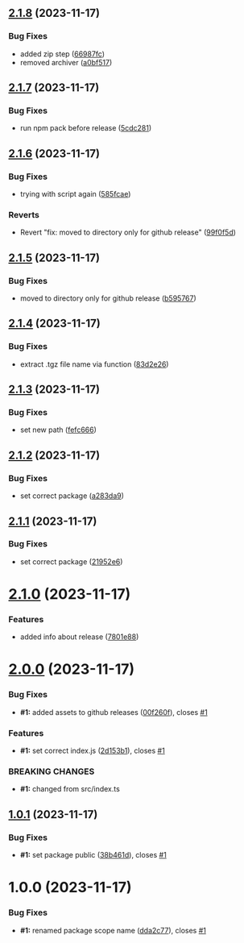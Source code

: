 ## [2.1.8](https://github.com/guslen/test-semantic-release-config/compare/v2.1.7...v2.1.8) (2023-11-17)


### Bug Fixes

* added zip step ([66987fc](https://github.com/guslen/test-semantic-release-config/commit/66987fc930c06d4a3d4d50208527a47c2c866aae))
* removed archiver ([a0bf517](https://github.com/guslen/test-semantic-release-config/commit/a0bf5172b0725b77a77c5c04fb97c195afe80e8f))

## [2.1.7](https://github.com/guslen/test-semantic-release-config/compare/v2.1.6...v2.1.7) (2023-11-17)


### Bug Fixes

* run npm pack before release ([5cdc281](https://github.com/guslen/test-semantic-release-config/commit/5cdc281a864b82a19a2d23eb87bd112a16f612d0))

## [2.1.6](https://github.com/guslen/test-semantic-release-config/compare/v2.1.5...v2.1.6) (2023-11-17)


### Bug Fixes

* trying with script again ([585fcae](https://github.com/guslen/test-semantic-release-config/commit/585fcaec70c8424309581a5c35891fb4790ca80a))


### Reverts

* Revert "fix: moved to directory only for github release" ([99f0f5d](https://github.com/guslen/test-semantic-release-config/commit/99f0f5d33b8d2936a0683e28ad096e5b6b1ced88))

## [2.1.5](https://github.com/guslen/test-semantic-release-config/compare/v2.1.4...v2.1.5) (2023-11-17)


### Bug Fixes

* moved to directory only for github release ([b595767](https://github.com/guslen/test-semantic-release-config/commit/b59576708575175115f7e1116b6bb76db7437ea8))

## [2.1.4](https://github.com/guslen/test-semantic-release-config/compare/v2.1.3...v2.1.4) (2023-11-17)


### Bug Fixes

* extract .tgz file name via function ([83d2e26](https://github.com/guslen/test-semantic-release-config/commit/83d2e26a02196040e28428a56e180bebb75c44e2))

## [2.1.3](https://github.com/guslen/test-semantic-release-config/compare/v2.1.2...v2.1.3) (2023-11-17)


### Bug Fixes

* set new path ([fefc666](https://github.com/guslen/test-semantic-release-config/commit/fefc6665d0ca3473634905b49569f8109575cc2c))

## [2.1.2](https://github.com/guslen/test-semantic-release-config/compare/v2.1.1...v2.1.2) (2023-11-17)


### Bug Fixes

* set correct package ([a283da9](https://github.com/guslen/test-semantic-release-config/commit/a283da9d726c661e99d6c7c31319af7ce42bc8da))

## [2.1.1](https://github.com/guslen/test-semantic-release-config/compare/v2.1.0...v2.1.1) (2023-11-17)


### Bug Fixes

* set correct package ([21952e6](https://github.com/guslen/test-semantic-release-config/commit/21952e6d09215f233cfaf800ff51fbe18b388d3a))

# [2.1.0](https://github.com/guslen/test-semantic-release-config/compare/v2.0.0...v2.1.0) (2023-11-17)


### Features

* added info about release ([7801e88](https://github.com/guslen/test-semantic-release-config/commit/7801e88ff64a16bcf500d3436664250e8c7e2a1e))

# [2.0.0](https://github.com/guslen/test-semantic-release-config/compare/v1.0.1...v2.0.0) (2023-11-17)


### Bug Fixes

* **#1:** added assets to github releases ([00f260f](https://github.com/guslen/test-semantic-release-config/commit/00f260fee5c033a096bb7c250db6c50bdc0053be)), closes [#1](https://github.com/guslen/test-semantic-release-config/issues/1)


### Features

* **#1:** set correct index.js ([2d153b1](https://github.com/guslen/test-semantic-release-config/commit/2d153b1cbed567eec58f96aaba73c7d03a69a7e8)), closes [#1](https://github.com/guslen/test-semantic-release-config/issues/1)


### BREAKING CHANGES

* **#1:** changed from src/index.ts

## [1.0.1](https://github.com/guslen/test-semantic-release-config/compare/v1.0.0...v1.0.1) (2023-11-17)


### Bug Fixes

* **#1:** set package public ([38b461d](https://github.com/guslen/test-semantic-release-config/commit/38b461d3456d82d46667be698485a56d4d4f641c)), closes [#1](https://github.com/guslen/test-semantic-release-config/issues/1)

# 1.0.0 (2023-11-17)


### Bug Fixes

* **#1:** renamed package scope name ([dda2c77](https://github.com/guslen/test-semantic-release-config/commit/dda2c77f3be95eb3b42ad7c5c39372b28f94f615)), closes [#1](https://github.com/guslen/test-semantic-release-config/issues/1)
